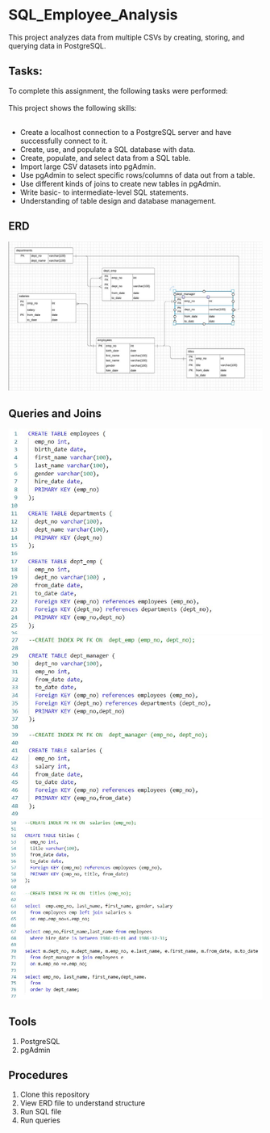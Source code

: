 # SQL_Employee_Analysis
This project analyzes data from multiple CSVs by creating, storing, and querying data in PostgreSQL.

## Tasks:
To complete this assignment, the following tasks were performed:<br><br>
This project shows the following skills:<br><br>
* Create a localhost connection to a PostgreSQL server and have successfully connect to it.<br>
* Create, use, and populate a SQL database with data.<br>
* Create, populate, and select data from a SQL table.<br>
* Import large CSV datasets into pgAdmin.<br>
* Use pgAdmin to select specific rows/columns of data out from a table.<br>
* Use different kinds of joins to create new tables in pgAdmin.<br>
* Write basic- to intermediate-level SQL statements.<br>
* Understanding of table design and database management.<br>

## ERD
![ERD](./ERD.JPG)

## Queries and Joins
![Code1](./Code1.JPG)
![Code2](./Code2.JPG)
![Code3](./Code3.JPG)

## Tools
1. PostgreSQL 
2. pgAdmin

## Procedures
1. Clone this repository
2. View ERD file to understand structure
3. Run SQL file
4. Run queries